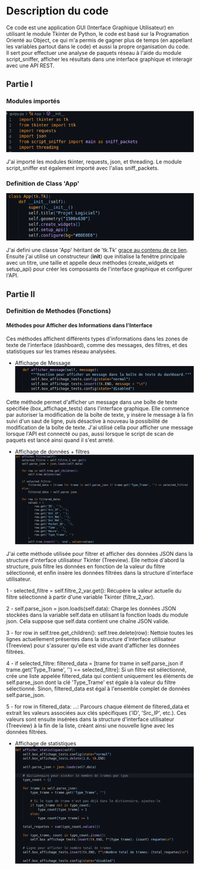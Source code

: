 # Description du code
Ce code est une application GUI (Interface Graphique Utilisateur) en utilisant le module Tkinter de Python, le code est basé sur la Programation Orienté au Object, ce qui m'a permis de gagner plus de temps (en appellant les variables partout dans le code) et aussi la propre organisation du code. Il sert pour effectuer une analyse de paquets réseau à l'aide du module script_sniffer, afficher les résultats dans une interface graphique et interagir avec une API REST.

## Partie I
### Modules importés
![Alt text](../images/1.png)

J'ai importé les modules tkinter, requests, json, et threading. Le module script_sniffer est également importé avec l'alias sniff_packets.

### Definition de Class 'App'
![Alt text](../images/2.png)

J'ai defini une classe 'App' héritant de 'tk.Tk' [grace au contenu de ce lien](https://www.pierre-giraud.com/python-apprendre-programmer-cours/oriente-objet-heritage-polymorphisme/).
Ensuite j'ai utilisé un constructeur (__init__) que initialise la fenêtre principale avec un titre, une taille et appelle deux méthodes (create_widgets et setup_api) pour créer les composants de l'interface graphique et configurer l'API.

## Partie II
### Definition de Methodes (Fonctions)
#### Méthodes pour Afficher des Informations dans l'Interface

Ces méthodes affichent différents types d'informations dans les zones de texte de l'interface (dashboard), comme des messages, des filtres, et des statistiques sur les trames réseau analysées.
- Affichage de Message
![Alt text](../images/3.png)

Cette méthode permet d'afficher un message dans une boîte de texte spécifiée (box_affichage_tests) dans l'interface graphique. Elle commence par autoriser la modification de la boîte de texte, y insère le message à la fin suivi d'un saut de ligne, puis désactive à nouveau la possibilité de modification de la boîte de texte. J'ai utilisé cella pour afficher une message lorsque l'API est connecté ou pas, aussi lorsque le script de scan de paquets est lancé ainsi quand il s'est arreté.

- Affichage de données + filtres
![Alt text](../images/8.png)

J'ai cette méthode utilisée pour filtrer et afficher des données JSON dans la structure d'interface utilisateur Tkinter (Treeview). Elle nettoie d'abord la structure, puis filtre les données en fonction de la valeur du filtre sélectionné, et enfin insère les données filtrées dans la structure d'interface utilisateur.

1 - selected_filtre = self.filtre_2_var.get(): Récupère la valeur actuelle du filtre sélectionné à partir d'une variable Tkinter (filtre_2_var).

2 - self.parse_json = json.loads(self.data): Charge les données JSON stockées dans la variable self.data en utilisant la fonction loads du module json. Cela suppose que self.data contient une chaîne JSON valide.

3 - for row in self.tree.get_children(): self.tree.delete(row): Nettoie toutes les lignes actuellement présentes dans la structure d'interface utilisateur (Treeview) pour s'assurer qu'elle est vide avant d'afficher les données filtrées.

4 - if selected_filtre: filtered_data = [trame for trame in self.parse_json if trame.get('Type_Trame', '') == selected_filtre]: Si un filtre est sélectionné, crée une liste appelée filtered_data qui contient uniquement les éléments de self.parse_json dont la clé 'Type_Trame' est égale à la valeur du filtre sélectionné. Sinon, filtered_data est égal à l'ensemble complet de données self.parse_json.

5 - for row in filtered_data: ...: Parcours chaque élément de filtered_data et extrait les valeurs associées aux clés spécifiques ('ID', 'Src_IP', etc.). Ces valeurs sont ensuite insérées dans la structure d'interface utilisateur (Treeview) à la fin de la liste, créant ainsi une nouvelle ligne avec les données filtrées.

- Affichage de statistiques 
![Alt text](../images/9.png)




